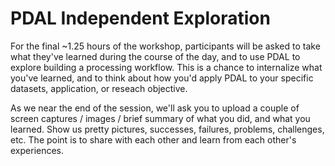 # PDAL Independent Exploration

For the final ~1.25 hours of the workshop, participants will be asked to take what they've learned during the course of the day, and to use PDAL to explore building a processing workflow. This is a chance to internalize what you've learned, and to think about how you'd apply PDAL to your specific datasets, application, or reseach objective.

As we near the end of the session, we'll ask you to upload a couple of screen captures / images / brief summary of what you did, and what you learned. Show us pretty pictures, successes, failures, problems, challenges, etc. The point is to share with each other and learn from each other's experiences.
